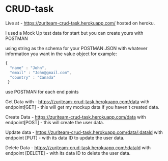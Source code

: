 # CRUD-task

Live at - https://zuriteam-crud-task.herokuapp.com/  hosted on heroku.

I used a Mock Up test data for start but you can create yours with POSTMAN

using string as the schema for your POSTMAN JSON with whatever information you want in the value object for example:

```javascript
{ 
  "name" : "John",
  "email" : "John@gmail.com",
  "country" : "Canada"
 }
 ```
  
use POSTMAN for each end points

Get Data with - https://zuriteam-crud-task.herokuapp.com/data  with endpoint[GET] - this will get my mockup data if you haven't created data.

Create Data - https://zuriteam-crud-task.herokuapp.com/data with endpoint[POST] - this will create the user data.

Update data - https://zuriteam-crud-task.herokuapp.com/data/:dataId with endpoint [PUT] - with its data ID to update the user data.

Delete Data - https://zuriteam-crud-task.herokuapp.com/:dataId with endpoint [DELETE] - with its data ID to delete the user data.




